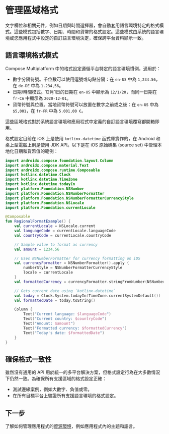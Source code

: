 # 管理區域格式

文字欄位和相關元件，例如日期與時間選擇器，會自動套用語言環境特定的格式模式。這些模式包括數字、日期、時間和貨幣的格式設定。這些模式由系統的語言環境或您應用程式中設定的自訂語言環境決定，確保跨平台資料顯示一致。

## 語言環境格式模式

Compose Multiplatform 中的格式設定遵循平台特定的語言環境慣例，適用於：

 * 數字分隔符號。千位數可以使用逗號或句點分隔：在 `en-US` 中為 `1,234.56`，在 `de-DE` 中為 `1.234,56`。
 * 日期/時間模式。12月1日的日期在 `en-US` 中顯示為 `12/1/20`，而同一日期在 `fr-CA` 中顯示為 `2020-12-01`。
 * 貨幣符號與位置。當地貨幣符號可以放置在數字之前或之後：在 `en-US` 中為 `$5,001`，在 `fr-FR` 中為 `5.001,00 €`。

這些區域格式對於系統語言環境和應用程式中定義的自訂語言環境覆寫都開箱即用。

格式設定目前在 iOS 上是使用 `kotlinx-datetime` 函式庫實作的，在 Android 和桌上型電腦上則是使用 JDK API。以下是在 iOS 原始碼集 (source set) 中管理本地化日期和貨幣值的範例：

```kotlin
import androidx.compose.foundation.layout.Column
import androidx.compose.material.Text
import androidx.compose.runtime.Composable
import kotlinx.datetime.Clock
import kotlinx.datetime.TimeZone
import kotlinx.datetime.todayIn
import platform.Foundation.NSNumber
import platform.Foundation.NSNumberFormatter
import platform.Foundation.NSNumberFormatterCurrencyStyle
import platform.Foundation.NSLocale
import platform.Foundation.currentLocale

@Composable
fun RegionalFormatExample() {
    val currentLocale = NSLocale.current
    val languageCode = currentLocale.languageCode 
    val countryCode = currentLocale.countryCode 

    // Sample value to format as currency
    val amount = 1234.56

    // Uses NSNumberFormatter for currency formatting on iOS
    val currencyFormatter = NSNumberFormatter().apply { 
        numberStyle = NSNumberFormatterCurrencyStyle
        locale = currentLocale
    }
    val formattedCurrency = currencyFormatter.stringFromNumber(NSNumber(amount)) 

    // Gets current date using `kotlinx-datetime`
    val today = Clock.System.todayIn(TimeZone.currentSystemDefault())
    val formattedDate = today.toString()

    Column {
        Text("Current language: $languageCode")
        Text("Current country: $countryCode")
        Text("Amount: $amount")
        Text("Formatted currency: $formattedCurrency")
        Text("Today's date: $formattedDate")
    }
}
```

## 確保格式一致性

雖然沒有通用的 API 用於統一的多平台解決方案，但格式設定行為在大多數情況下仍然一致。為確保所有支援區域的格式設定正確：

* 測試邊緣案例，例如大數字、負值或零。
* 在所有目標平台上驗證所有支援語言環境的格式設定。

## 下一步

了解如何管理應用程式的[資源環境](compose-resource-environment.md)，例如應用程式內的主題和語言。